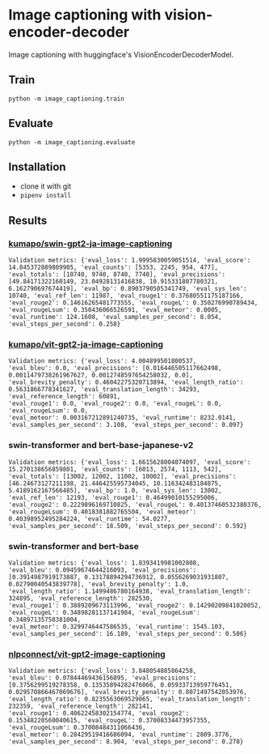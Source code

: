 # Image captioning with vision-encoder-decoder

Image captioning with huggingface's VisionEncoderDecoderModel.

## Train

`python -m image_captioning.train`

## Evaluate

`python -m image_captioning.evaluate`

## Installation 

- clone it with git
- `pipenv install`

## Results

### [kumapo/swin-gpt2-ja-image-captioning](https://huggingface.co/kumapo/swin-gpt2-ja-image-captioning)

```
Validation metrics: {'eval_loss': 1.9995830059051514, 'eval_score': 14.845372889809905, 'eval_counts': [5353, 2245, 954, 477], 'eval_totals': [10740, 9740, 8740, 7740], 'eval_precisions': [49.84171322160149, 23.04928131416838, 10.915331807780321, 6.162790697674419], 'eval_bp': 0.8903790505341749, 'eval_sys_len': 10740, 'eval_ref_len': 11987, 'eval_rouge1': 0.37680551175187166, 'eval_rouge2': 0.14616265481773555, 'eval_rougeL': 0.350276990789434, 'eval_rougeLsum': 0.350436066526591, 'eval_meteor': 0.0005, 'eval_runtime': 124.1608, 'eval_samples_per_second': 8.054, 'eval_steps_per_second': 0.258}
```

### [kumapo/vit-gpt2-ja-image-captioning](https://huggingface.co/kumapo/vit-gpt2-ja-image-captioning)

```
Validation metrics: {'eval_loss': 4.004899501800537, 
'eval_bleu': 0.0, 'eval_precisions': [0.016446505117662498, 0.0011479738261967627, 0.0012748597654258032, 0.0], 'eval_brevity_penalty': 0.46042275320713894, 'eval_length_ratio': 0.5631866778341627, 'eval_translation_length': 34293, 'eval_reference_length': 60891, 
'eval_rouge1': 0.0, 'eval_rouge2': 0.0, 'eval_rougeL': 0.0, 'eval_rougeLsum': 0.0, 
'eval_meteor': 0.003167212891240735, 'eval_runtime': 8232.0141, 'eval_samples_per_second': 3.108, 'eval_steps_per_second': 0.097}
```

### swin-transformer and bert-base-japanese-v2

```
Validation metrics: {'eval_loss': 1.6615628004074097, 'eval_score': 15.270138656859801, 'eval_counts': [6013, 2574, 1113, 542], 'eval_totals': [13002, 12002, 11002, 10002], 'eval_precisions': [46.24673127211198, 21.446425595734045, 10.116342483184875, 5.4189162167566485], 'eval_bp': 1.0, 'eval_sys_len': 13002, 'eval_ref_len': 12193, 'eval_rouge1': 0.46499010155295006, 'eval_rouge2': 0.2229896169710825, 'eval_rougeL': 0.40137460532380376, 'eval_rougeLsum': 0.4018381882765504, 'eval_meteor': 0.40398952495284224, 'eval_runtime': 54.0277, 'eval_samples_per_second': 18.509, 'eval_steps_per_second': 0.592}
```

### swin-transformer and bert-base

```
Validation metrics: {'eval_loss': 1.8393419981002808, 
'eval_bleu': 0.09459674644216093, 'eval_precisions': [0.3914987919173887, 0.13178894294736912, 0.0556269031931807, 0.02790040543839778], 'eval_brevity_penalty': 1.0, 'eval_length_ratio': 1.1499486780164938, 'eval_translation_length': 324895, 'eval_reference_length': 282530, 
'eval_rouge1': 0.3889209673113996, 'eval_rouge2': 0.14290209841020052, 'eval_rougeL': 0.34898281137141984, 'eval_rougeLsum': 0.34897135758381004, 
'eval_meteor': 0.3299746447586535, 'eval_runtime': 1545.103, 'eval_samples_per_second': 16.189, 'eval_steps_per_second': 0.506}

```

### [nlpconnect/vit-gpt2-image-captioning](https://huggingface.co/nlpconnect/vit-gpt2-image-captioning)

```
Validation metrics: {'eval_loss': 3.848054885864258, 
'eval_bleu': 0.07844469436156895, 'eval_precisions': [0.3756299519278358, 0.13535894282476066, 0.05933713959776451, 0.029570866467069676], 'eval_brevity_penalty': 0.8071497542053976, 'eval_length_ratio': 0.8235563069529065, 'eval_translation_length': 232359, 'eval_reference_length': 282141, 
'eval_rouge1': 0.40622458302154774, 'eval_rouge2': 0.15348220560040615, 'eval_rougeL': 0.37008334473957355, 'eval_rougeLsum': 0.37008484311066436, 
'eval_meteor': 0.28429519416686094, 'eval_runtime': 2809.3776, 'eval_samples_per_second': 8.904, 'eval_steps_per_second': 0.278}
```
